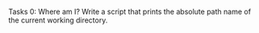 Tasks 0: Where am I?
Write a script that prints the absolute path name of the current working directory.
